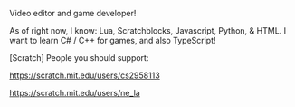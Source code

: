 Video editor and game developer!

As of right now, I know: Lua, Scratchblocks, Javascript, Python, & HTML.
I want to learn C# / C++ for games, and also TypeScript!


[Scratch] People you should support:

https://scratch.mit.edu/users/cs2958113

https://scratch.mit.edu/users/ne_la
